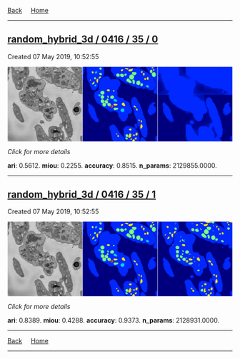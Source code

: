 
[Back](..)&nbsp;&nbsp;&nbsp;&nbsp;&nbsp;[Home](https://leapmanlab.github.io/snapshots)

---

<div class="summary"><a href="0"><h2>random_hybrid_3d / 0416 / 35 / 0</h2></a><p>Created 07 May 2019, 10:52:55
</p><a href="0"><img src="0/media/summary.png" align="center"></a><p>
<i>Click for more details</i>
</p></div>

**ari**: 0.5612. **miou**: 0.2255. **accuracy**: 0.8515. **n_params**: 2129855.0000. 

---

<div class="summary"><a href="1"><h2>random_hybrid_3d / 0416 / 35 / 1</h2></a><p>Created 07 May 2019, 10:52:55
</p><a href="1"><img src="1/media/summary.png" align="center"></a><p>
<i>Click for more details</i>
</p></div>

**ari**: 0.8389. **miou**: 0.4288. **accuracy**: 0.9373. **n_params**: 2128931.0000. 

---

[Back](..)&nbsp;&nbsp;&nbsp;&nbsp;&nbsp;[Home](https://leapmanlab.github.io/snapshots)

---